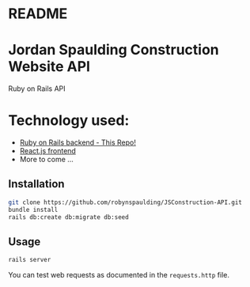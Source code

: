 # README

# Jordan Spaulding Construction Website API 
Ruby on Rails API



# Technology used:
- <a href="https://github.com/robynspaulding/JSConstruction-API">Ruby on Rails backend - This Repo!</a>
- <a href="https://github.com/robynspaulding/JSConstruction-React-frontend">React.js frontend</a>
- More to come ...



## Installation

```bash
git clone https://github.com/robynspaulding/JSConstruction-API.git
bundle install
rails db:create db:migrate db:seed
```

## Usage

```bash
rails server
```

You can test web requests as documented in the `requests.http` file.


